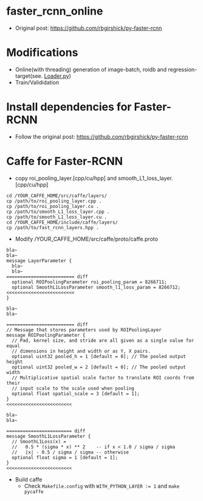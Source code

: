 # faster_rcnn_online
- Original post: https://github.com/rbgirshick/py-faster-rcnn

# Modifications
- Online(with threading) generation of image-batch, roidb and regression-target(see. [Loader.py](https://github.com/taey16/faster_rcnn_online/blob/trainval/lib/datasets/Loader.py))
- Train/Valididation

# Install dependencies for Faster-RCNN
- Follow the original post: https://github.com/rbgirshick/py-faster-rcnn

# Caffe for Faster-RCNN
- copy roi_pooling_layer.[cpp/cu/hpp] and smooth_L1_loss_layer.[cpp/cu/hpp]
```
cd /YOUR_CAFFE_HOME/src/caffe/layers/
cp /path/to/roi_pooling_layer.cpp .
cp /path/to/roi_pooling_layer.cu .
cp /path/to/smooth_L1_loss_layer.cpp .
cp /path/to/smooth_L1_loss_layer.cu .
cd /YOUR_CAFFE_HOME/include/caffe/layers/
cp /path/to/fast_rcnn_layers.hpp .
```
- Modify /YOUR_CAFFE_HOME/src/caffe/proto/caffe.proto
```
bla~
bla~
message LayerParameter {
  bla~
  bla~
========================= diff
  optional ROIPoolingParameter roi_pooling_param = 8266711;
  optional SmoothL1LossParameter smooth_l1_loss_param = 8266712;
<<<<<<<<<<<<<<<<<<<<<<<<<
}

bla~
bla~

========================= diff
// Message that stores parameters used by ROIPoolingLayer
message ROIPoolingParameter {
  // Pad, kernel size, and stride are all given as a single value for equal
  // dimensions in height and width or as Y, X pairs.
  optional uint32 pooled_h = 1 [default = 0]; // The pooled output height
  optional uint32 pooled_w = 2 [default = 0]; // The pooled output width
  // Multiplicative spatial scale factor to translate ROI coords from their
  // input scale to the scale used when pooling
  optional float spatial_scale = 3 [default = 1];
}
<<<<<<<<<<<<<<<<<<<<<<<<

bla~
bla~

======================== diff
message SmoothL1LossParameter {
  // SmoothL1Loss(x) =
  //   0.5 * (sigma * x) ** 2    -- if x < 1.0 / sigma / sigma
  //   |x| - 0.5 / sigma / sigma -- otherwise
  optional float sigma = 1 [default = 1];
}
<<<<<<<<<<<<<<<<<<<<<<<<
```
- Build caffe
	* Check `Makefile.config` with `WITH_PYTHON_LAYER := 1` and `make pycaffe`
